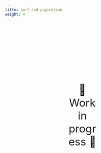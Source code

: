 ```yaml
---
title: sort and pagination
weight: 4
---
```

<div style="text-align: center; font-size:2.5em;margin: 200px;">🚧 Work in progress 🚧</div>